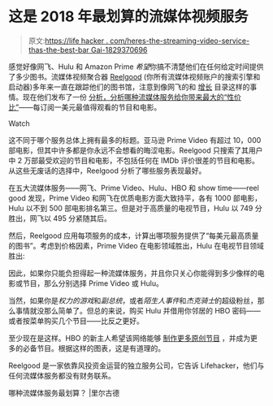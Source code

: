 # 这是 2018 年最划算的流媒体视频服务

> 原文:[https://life hacker . com/heres-the-streaming-video-service-thas-the-best-bar Gai-1829370696](https://lifehacker.com/heres-the-streaming-video-service-thats-the-best-bargai-1829370696)

感觉好像网飞、Hulu 和 Amazon Prime *希望*你搞不清楚他们在任何给定时间提供了多少图书。流媒体视频聚合器 [Reelgood](https://reelgood.com/) (你所有流媒体视频账户的搜索引擎和启动器)多年来一直在跟踪他们的图书馆，注意到像网飞的和 [增长](https://reelgood.com/blog/netflixs-2018-us-tv-series-catalog-grew-by-29/) 目录这样的事情。现在他们发布了一份 [分析，分析哪种流媒体服务给你带来最大的“性价比”](https://reelgood.com/blog/which-streaming-service-is-the-best-bang-for-your-buck/)——每订阅一美元最值得观看的节目和电影。

Watch

这不同于哪个服务总体上拥有最多的标题。亚马逊 Prime Video 有超过 10，000 部电影，但其中许多都是你永远不会想看的晦涩电影。Reelgood 只搜索了其用户中 2 万部最受欢迎的节目和电影，不包括任何在 IMDb 评价很差的节目和电影。从这些无废话的选择中，Reelgood 分析了哪些服务表现最好。

在五大流媒体服务——网飞、Prime Video、Hulu、HBO 和 show time——reel good 发现，Prime Video 和网飞在优质电影方面大致持平，各有 1000 部电影，Hulu 以不到 500 部电影排名第三。但是对于高质量的电视节目，Hulu 以 749 分胜出，网飞以 495 分紧随其后。

然后，Reelgood 应用每项服务的成本，计算出哪项服务提供了“每美元最高质量的图书”。考虑到价格因素，Prime Video 在电影领域胜出，Hulu 在电视节目领域胜出:

因此，如果你只能负担得起一种流媒体服务，并且你只关心你能得到多少像样的电影或节目，那么分别选择 Prime Video 或 Hulu。

当然，如果你是*权力的游戏*和*副总统*，或者*陌生人事件*和*杰克骑士*的超级粉丝，那么事情就没那么简单了。但总的来说，购买 Hulu 并借用你邻居的 HBO 密码——或者按菜单购买几个节目——比反之更好。

至少现在是这样。HBO 的新主人希望该网络能够 [制作更多原创节目](https://www.recode.net/2018/7/9/17551270/hbo-att-john-stankey-richard-plepler-transcript-facebook-amazon-netflix) ，并成为更多的必备节目。根据这样的图表，这是有道理的。

Reelgood 是一家依靠风投资金运营的独立服务公司，它告诉 Lifehacker，他们与任何流媒体服务都没有财务联系。

哪种流媒体服务最划算？ |里尔古德